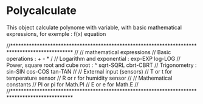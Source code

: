 # Polycalculate

This object calculate polynome with variable, with basic mathematical expressions,
for exemple : 
f(x) equation


  //***********************************************************************************************
  //
  //   mathematical expressions
  //      Basic operations :                  + - * /
  //      Logarithm and exponential :         exp-EXP log-LOG
  //      Power, square root and cube root :  ^ sqrt-SQRL cbrt-CBRT
  //      Trigonometry :                      sin-SIN cos-COS tan-TAN
  //
  //   External input (sensors)
  //      T or t for temperature sensor
  //      R or r for humidity sensor
  //
  //   Mathematical constants
  //      PI or pi for Math.PI
  //      E or e   for Math.E
  //
  //***********************************************************************************************
